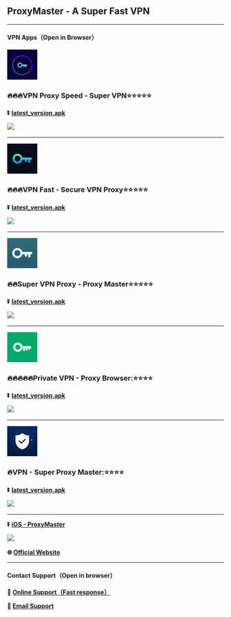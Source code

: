 ﻿## ProxyMaster - A Super Fast VPN #
- - - -
#### VPN Apps（Open in Browser）

**<a href="https://play.google.com/store/apps/details?id=com.supervpn.vpn.free.proxy"><img src="https://github.com/updateapp99/feedback/raw/main/apk/supervpn/ic_launcher-playstore.png" height="70"></a>**

### :fire::fire::fire:VPN Proxy Speed - Super VPN:star::star::star::star::star:

**:arrow_double_down: [latest_version.apk](https://github.com/updateapp99/feedback/raw/main/apk/supervpn/supervpn_v2.6.6.apk)**

**<a href="https://play.google.com/store/apps/details?id=com.supervpn.vpn.free.proxy"><img src="https://upload.wikimedia.org/wikipedia/commons/7/78/Google_Play_Store_badge_EN.svg" height="50"></a>**
- - - -

**<a href="https://play.google.com/store/apps/details?id=con.hotspot.vpn.free.master"><img src="https://github.com/updateapp99/feedback/raw/main/apk/vpnfast/ic_launcher-playstore.png" height="70"></a>**

### :fire::fire::fire:VPN Fast - Secure VPN Proxy:star::star::star::star::star:

**:arrow_double_down: [latest_version.apk](https://github.com/updateapp99/feedback/raw/main/apk/vpnfast/vpnfast_v2.2.5.8.apk)**

**<a href="https://play.google.com/store/apps/details?id=con.hotspot.vpn.free.master"><img src="https://upload.wikimedia.org/wikipedia/commons/7/78/Google_Play_Store_badge_EN.svg" height="50"></a>**
- - - -

**<a href="https://play.google.com/store/apps/details?id=com.free.vpn.proxy.master.app"><img src="https://github.com/updateapp99/feedback/raw/main/apk/proxymaster/ic_launcher-playstore.png" height="70"></a>**

### :fire::fire:Super VPN Proxy - Proxy Master:star::star::star::star::star:

**:arrow_double_down: [latest_version.apk](https://github.com/updateapp99/feedback/raw/main/apk/proxymaster/proxymaster_v2.4.4.apk)**

**<a href="https://play.google.com/store/apps/details?id=com.free.vpn.proxy.master.app"><img src="https://upload.wikimedia.org/wikipedia/commons/7/78/Google_Play_Store_badge_EN.svg" height="50"></a>**
- - - -

**<a href="https://play.google.com/store/apps/details?id=com.privates.secure.fast.browser"><img src="https://github.com/updateapp99/feedback/raw/main/apk/privatevpn/ic_launcher-playstore.png" height="70"></a>**

### :fire::fire::fire::fire::fire:Private VPN - Proxy Browser::star::star::star::star:

**:arrow_double_down: [latest_version.apk](https://github.com/updateapp99/feedback/raw/main/apk/privatevpn/privatevpn_v1.7.2.apk)**

**<a href="https://play.google.com/store/apps/details?id=com.privates.secure.fast.browser"><img src="https://upload.wikimedia.org/wikipedia/commons/7/78/Google_Play_Store_badge_EN.svg" height="50"></a>**
- - - -

**<a href="https://play.google.com/store/apps/details?id=com.optimizer.booster.fast.speedy.phone.smooth"><img src="https://github.com/updateapp99/feedback/raw/main/apk/vpnsuper/ic_launcher-playstore.png" height="70"></a>**

### :fire:VPN - Super Proxy Master::star::star::star::star:

**:arrow_double_down: [latest_version.apk](https://github.com/updateapp99/feedback/raw/main/apk/vpnsuper/vpnsuper_v1.8.4.apk)**

**<a href="https://play.google.com/store/apps/details?id=com.optimizer.booster.fast.speedy.phone.smooth"><img src="https://upload.wikimedia.org/wikipedia/commons/7/78/Google_Play_Store_badge_EN.svg" height="50"></a>**
- - - -

**:arrow_double_down: [iOS - ProxyMaster](https://apps.apple.com/us/app/vpn-super-fast-proxy-master/id1528940523)**

**<a href="https://apps.apple.com/us/app/vpn-super-fast-proxy-master/id1528940523"><img src="https://upload.wikimedia.org/wikipedia/commons/3/3c/Download_on_the_App_Store_Badge.svg" height="50"></a>**

**:globe_with_meridians: [Official Website](https://www.proxymaster.me)**
- - - -
#### Contact Support（Open in browser）

**:speech_balloon: [Online Support（Fast response）](https://www.proxymaster.me)**

**:e-mail: [Email Support](mailto:shellapps.dev@gmail.com)**

